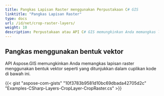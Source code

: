 ```yaml
---
title: Pangkas Lapisan Raster menggunakan Perpustakaan C# GIS
linktitle: "Pangkas Lapisan Raster"
type: docs
url: /id/net/crop-raster-layers/
weight: 10
description: Perpustakaan atau API C# GIS memungkinkan Anda memangkas lapisan raster menggunakan bentuk vektor seperti yang ditunjukkan dalam cuplikan kode di bawah ini.
---
```


## **Pangkas menggunakan bentuk vektor**
API Aspose.GIS memungkinkan Anda memangkas lapisan raster menggunakan bentuk vektor seperti yang ditunjukkan dalam cuplikan kode di bawah ini.

{{< gist "aspose-com-gists" "10f3783b9581d10bc69dbada42705d2c" "Examples-CSharp-Layers-CropLayer-CropRaster.cs" >}}
